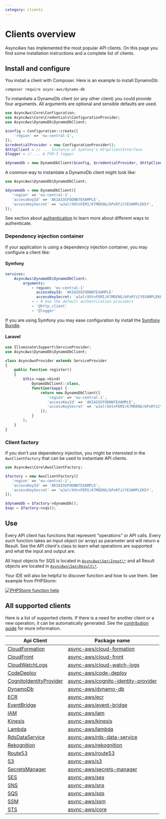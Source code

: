 ```yaml
---
category: clients
---
```


# Clients overview

AsyncAws has implemented the most popular API clients. On this page you find
some installation instructions and a complete list of clients.

## Install and configure

You install a client with Composer. Here is an example to install DynamoDb:

```shell
composer require async-aws/dynamo-db
```

To instantiate a DynamoDb client (or any other client) you could provide four arguments.
All arguments are optional and sensible defaults are used.

```php
use AsyncAws\Core\Configuration;
use AsyncAws\Core\Credentials\ConfigurationProvider;
use AsyncAws\DynamoDb\DynamoDbClient;

$config = Configuration::create([
    'region' => 'eu-central-1',
]);
$credentialProvider = new ConfigurationProvider();
$httpClient = // ... Instance of Symfony's HttpClientInterface
$logger = // ... A PSR-3 logger

$dynamoDb = new DynamoDbClient($config, $credentialProvider, $httpClient, $logger);
```

A common way to instantiate a DynamoDb client might look like:

```php
use AsyncAws\DynamoDb\DynamoDbClient;

$dynamoDb = new DynamoDbClient([
   'region' => 'eu-central-1',
   'accessKeyId' => 'AKIAIOSFODNN7EXAMPLE',
   'accessKeySecret' => 'wJalrXUtnFEMI/K7MDENG/bPxRfiCYEXAMPLEKEY',
]);
```

See section about [authentication](/authentication/index.md) to learn more about
different ways to authenticate.

### Dependency injection container

If your application is using a dependency injection container, you may configure a
client like:

#### Symfony

```yaml
services:
    AsyncAws\DynamoDb\DynamoDbClient:
        arguments:
            - region: 'eu-central-1'
              accessKeyId: 'AKIAIOSFODNN7EXAMPLE'
              accessKeySecret: 'wJalrXUtnFEMI/K7MDENG/bPxRfiCYEXAMPLEKEY'
            - ~ # Use the default authentication providers
            - '@http_client'
            - '@logger'
```

If you are using Symfony you may ease configuration by install the [Symfony Bundle](/integration/symfony-bundle.md).

#### Laravel

```php
use Illuminate\Support\ServiceProvider;
use AsyncAws\DynamoDb\DynamoDbClient;

class AsyncAwsProvider extends ServiceProvider
{
    public function register()
    {
        $this->app->bind(
            DynamoDbClient::class,
            function($app) {
                return new DynamoDbClient([
                   'region' => 'eu-central-1',
                   'accessKeyId' => 'AKIAIOSFODNN7EXAMPLE',
                   'accessKeySecret' => 'wJalrXUtnFEMI/K7MDENG/bPxRfiCYEXAMPLEKEY',
                ]);
            }
        );
    }
}
```

### Client factory

If you don't use dependency injection, you might be interested in the `AwsClientFactory`
that can be used to instantiate API clients.

```php
use AsyncAws\Core\AwsClientFactory;

$factory = new AwsClientFactory([
   'region' => 'eu-central-1',
   'accessKeyId' => 'AKIAIOSFODNN7EXAMPLE',
   'accessKeySecret' => 'wJalrXUtnFEMI/K7MDENG/bPxRfiCYEXAMPLEKEY',
]);

$dynamoDb = $factory->dynamoDb();
$sqs = $factory->sqs();
```

## Use

Every API client has functions that represent "operations" or API calls. Every such
function takes an Input object (or array) as parameter and will return a Result.
See the API client's class to learn what operations are supported and what the input
and output are.

All Input objects for SQS is located in [`AsyncAws\Sqs\Input\*`](https://github.com/async-aws/aws/tree/master/src/Service/Sqs/src/Input)
and all Result objects are located in [`AsyncAws\Sqs\Result\*`](https://github.com/async-aws/aws/tree/master/src/Service/Sqs/src/Result).

Your IDE will also be helpful to discover function and how to use them. See example
from PHPStorm:

[![PHPStorm function help](/assets/image/compare/aa-method.png)](/assets/image/compare/aa-method.png)

## All supported clients

Here is a list of supported clients. If there is a need for another client or a new
operation, it can be automatically generated. See the [contribution guide](/contribute/index.md)
for more information.

| Api Client                                  | Package name
|---------------------------------------------|-------------
| [CloudFormation](./cf.md)                   | [async-aws/cloud-formation](https://packagist.org/packages/async-aws/cloud-formation)
| [CloudFront](./cloud-front.md)              | [async-aws/cloud-front](https://packagist.org/packages/async-aws/cloud-front)
| [CloudWatchLogs](./cloud-watch-logs.md)     | [async-aws/cloud-watch-logs](https://packagist.org/packages/async-aws/cloud-watch-logs)
| [CodeDeploy](./code-deploy.md)              | [async-aws/code-deploy](https://packagist.org/packages/async-aws/code-deploy)
| [CognitoIdentityProvider](./cognito-idp.md) | [async-aws/cognito-identity-provider](https://packagist.org/packages/async-aws/cognito-identity-provider)
| [DynamoDb](./dynamodb.md)                   | [async-aws/dynamo-db](https://packagist.org/packages/async-aws/dynamo-db)
| [ECR](./ecr.md)                             | [async-aws/ecr](https://packagist.org/packages/async-aws/ecr)
| [EventBridge](./event-bridge.md)            | [async-aws/event-bridge](https://packagist.org/packages/async-aws/event-bridge)
| [IAM](./iam.md)                             | [async-aws/iam](https://packagist.org/packages/async-aws/iam)
| [Kinesis](./kinesis.md)                     | [async-aws/kinesis](https://packagist.org/packages/async-aws/kinesis)
| [Lambda](./lambda.md)                       | [async-aws/lambda](https://packagist.org/packages/async-aws/lambda)
| [RdsDataService](./rds-data-service.md)     | [async-aws/rds-data-service](https://packagist.org/packages/async-aws/rds-data-service)
| [Rekognition](./rekognition.md)             | [async-aws/rekognition](https://packagist.org/packages/async-aws/rekognition)
| [Route53](./route53.md)                     | [async-aws/route53](https://packagist.org/packages/async-aws/route53)
| [S3](./s3.md)                               | [async-aws/s3](https://packagist.org/packages/async-aws/s3)
| [SecretsManager](./secrets-manager.md)      | [async-aws/secrets-manager](https://packagist.org/packages/async-aws/secrets-manager)
| [SES](./ses.md)                             | [async-aws/ses](https://packagist.org/packages/async-aws/ses)
| [SNS](./sns.md)                             | [async-aws/sns](https://packagist.org/packages/async-aws/sns)
| [SQS](./sqs.md)                             | [async-aws/sqs](https://packagist.org/packages/async-aws/sqs)
| [SSM](./ssm.md)                             | [async-aws/ssm](https://packagist.org/packages/async-aws/ssm)
| [STS](./sts.md)                             | [async-aws/core](https://packagist.org/packages/async-aws/core)
